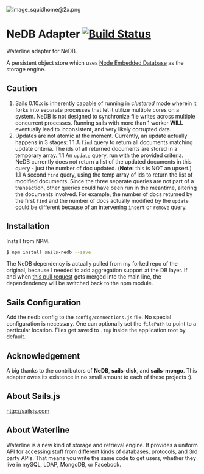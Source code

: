 ![image_squidhome@2x.png](http://i.imgur.com/RIvu9.png)

# NeDB Adapter [![Build Status](https://travis-ci.org/adityamukho/sails-nedb.svg?branch=master)](https://travis-ci.org/adityamukho/sails-nedb)

Waterline adapter for NeDB.

A persistent object store which uses [Node Embedded Database](https://github.com/louischatriot/nedb) as the storage engine.

## Caution

1. Sails 0.10.x is inherently capable of running in _clustered_ mode wherein it forks into separate processes that let it utilize multiple cores on a system. NeDB is not designed to synchronize file writes across multiple concurrent processes. Running sails with more than 1 worker **WILL** eventually lead to inconsistent, and very likely corrupted data.
1. Updates are not atomic at the moment. Currently, an update actually happens in 3 stages:
  1.1 A `find` query to return all documents matching update criteria. The ids of all returned documents are stored in a temporary array.
  1.1 An `update` query, run with the provided criteria. NeDB currently does not return a list of the updated documents in this query - just the number of doc updated. (**Note:** this is NOT an upsert.)
  1.1 A second `find` query, using the temp array of ids to return the list of modified documents.
Since the three separate queries are not part of a transaction, other queries could have been run in the meantime, altering the documents involved. For example, the number of docs returned by the first `find` and the number of docs actually modified by the `update` could be different because of an intervening `insert` or `remove` query.

## Installation

Install from NPM.

```bash
$ npm install sails-nedb --save
```

The NeDB dependency is actually pulled from my forked repo of the original, because I needed to add aggregation support at the DB layer. If and when [this pull request](https://github.com/louischatriot/nedb/pull/153) gets merged into the main line, the dependendency will be switched back to the npm module.

## Sails Configuration

Add the nedb config to the `config/connections.js` file.
No special configuration is necessary. One can optionally set the `filePath` to point to a particular location. Files get saved to `.tmp` inside the application root by default.

## Acknowledgement

A big thanks to the contributors of **NeDB**, **sails-disk**, and **sails-mongo**. This adapter owes its existence in no small amount to each of these projects :).

## About Sails.js
http://sailsjs.com

## About Waterline
Waterline is a new kind of storage and retrieval engine.  It provides a uniform API for accessing stuff from different kinds of databases, protocols, and 3rd party APIs.  That means you write the same code to get users, whether they live in mySQL, LDAP, MongoDB, or Facebook.
